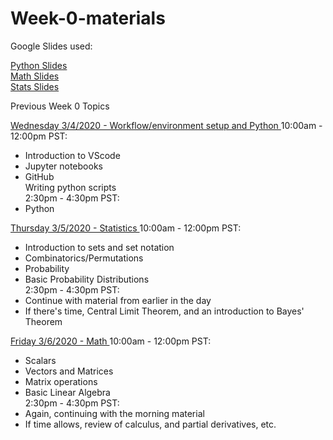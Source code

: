 # Week-0-materials

Google Slides used:

<a href src="https://docs.google.com/presentation/d/1EGGga7zJk5UibGkFe2rIj8TErWR0LwI_8_rOjzkrqlo/edit?usp=sharing"> Python Slides </a>  
<a href src="https://docs.google.com/presentation/d/15FfFp5yB291TDREl09nRohRYMqkYkcUN3UOHqIXeaKY/edit?usp=sharing"> Math Slides </a>  
<a href src="https://docs.google.com/presentation/d/1RM6AqG0cPHtkzF2Wqt1p85Ch0dILqY4LnPdciLNWN9A/edit?usp=sharing"> Stats Slides </a>  


Previous Week 0 Topics

<ins> Wednesday 3/4/2020 - Workflow/environment setup and Python  </ins>
10:00am - 12:00pm PST:   
- Introduction to VScode  
- Jupyter notebooks  
- GitHub  
Writing python scripts  
2:30pm - 4:30pm PST:  
- Python  
  

<ins> Thursday 3/5/2020 - Statistics    </ins>
10:00am - 12:00pm PST:   
- Introduction to sets and set notation  
- Combinatorics/Permutations  
- Probability  
- Basic Probability Distributions  
2:30pm - 4:30pm PST:   
- Continue with material from earlier in the day  
- If there's time, Central Limit Theorem, and an introduction to Bayes' Theorem  
  
<ins> Friday 3/6/2020 - Math  </ins>
10:00am - 12:00pm PST:   
- Scalars  
- Vectors and Matrices  
- Matrix operations  
- Basic Linear Algebra  
2:30pm - 4:30pm PST:  
- Again, continuing with the morning material  
- If time allows, review of calculus, and partial derivatives, etc.  
